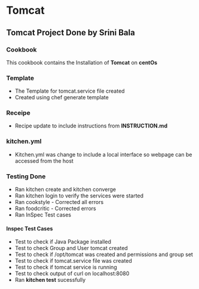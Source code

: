 # Tomcat

## Tomcat Project Done by Srini Bala

### Cookbook 
  This cookbook contains the Installation of **Tomcat** on **centOs**

### Template
  - The Template for tomcat.service file created
  - Created using chef generate template

### Receipe
  - Recipe update to include instructions from **INSTRUCTION.md**

### kitchen.yml
  - Kitchen.yml was change to include a local interface so webpage can be accessed from the host

### Testing Done
  - Ran kitchen create and kitchen converge
  - Ran kitchen login to verify the services were started 
  - Ran cookstyle - Corrected all errors
  - Ran foodcritic - Corrected errors
  - Ran InSpec Test cases

#### Inspec Test Cases
  - Test to check if Java Package installed
  - Test to check Group and User tomcat created
  - Test to check if /opt/tomcat was created and permissions and group set
  - Test to check if tomcat.service file was created
  - Test to check if tomcat service is running
  - Test to check output of curl on localhost:8080
  - Ran **kitchen test** sucessfully

